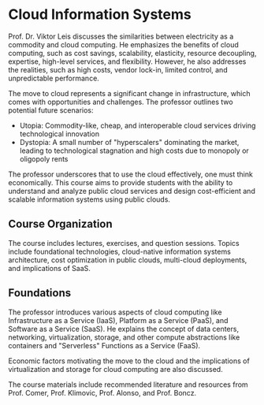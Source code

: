 # Cloud Information Systems
Prof. Dr. Viktor Leis discusses the similarities between electricity as a commodity and cloud computing. He emphasizes the benefits of cloud computing, such as cost savings, scalability, elasticity, resource decoupling, expertise, high-level services, and flexibility. However, he also addresses the realities, such as high costs, vendor lock-in, limited control, and unpredictable performance. 

The move to cloud represents a significant change in infrastructure, which comes with opportunities and challenges. The professor outlines two potential future scenarios: 
- Utopia: Commodity-like, cheap, and interoperable cloud services driving technological innovation
- Dystopia: A small number of "hyperscalers" dominating the market, leading to technological stagnation and high costs due to monopoly or oligopoly rents

The professor underscores that to use the cloud effectively, one must think economically. This course aims to provide students with the ability to understand and analyze public cloud services and design cost-efficient and scalable information systems using public clouds.

## Course Organization
The course includes lectures, exercises, and question sessions. Topics include foundational technologies, cloud-native information systems architecture, cost optimization in public clouds, multi-cloud deployments, and implications of SaaS.

## Foundations
The professor introduces various aspects of cloud computing like Infrastructure as a Service (IaaS), Platform as a Service (PaaS), and Software as a Service (SaaS). He explains the concept of data centers, networking, virtualization, storage, and other compute abstractions like containers and "Serverless" Functions as a Service (FaaS). 

Economic factors motivating the move to the cloud and the implications of virtualization and storage for cloud computing are also discussed. 

The course materials include recommended literature and resources from Prof. Comer, Prof. Klimovic, Prof. Alonso, and Prof. Boncz.
